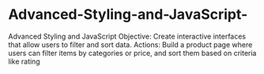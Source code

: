 # Advanced-Styling-and-JavaScript-
Advanced Styling and JavaScript  Objective: Create interactive interfaces that allow users to filter and sort data.  Actions: Build a product page where users can filter items by categories or  price, and sort them based on criteria like rating

